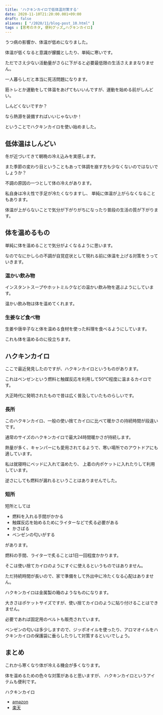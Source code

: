 ```yaml
---
title: 'ハクキンカイロで低体温対策する'
date: 2020-11-10T21:20:00.001+09:00
draft: false
aliases: [ "/2020/11/blog-post_10.html" ]
tags : [思考のネタ, 便利グッズ,ハクキンカイロ]
---
```


うつ病の影響か、体温が低めになりました。

体温が低くなると意識が朦朧としたり、単純に寒いです。

ただでさえ少ない活動量がさらに下がると必要最低限の生活さえままなりません。

一人暮らしだと本当に死活問題になります。

筋トレとか運動をして体温をあげてもいいんですが、運動を始める前がしんどい。

しんどくないですか？

なら熱源を装備すればいいじゃないか！

ということでハクキンカイロを使い始めました。



## 低体温はしんどい

冬が近づいてきて朝晩の冷え込みを実感します。

また季節の変わり目ということもあって体調を崩す方も少なくないのではないでしょうか？

不調の原因の一つとして体の冷えがあります。

私自身は冷え性で手足が冷たくなりますし、 単純に体温が上がらなくなることもあります。

体温が上がらないことで気分が下がりがちになったり普段の生活の質が下がります。

## 体を温めるもの


単純に体を温めることで気分がよくなるように思います。

なのでなにかしらの不調が自覚症状として現れる前に体温を上げる対策をうっていきます。

### 温かい飲み物

インスタントスープやホットミルクなどの温かい飲み物を選ぶようにしています。

温かい飲み物は体を温めてくれます。

### 生姜など食べ物

生姜や唐辛子なと体を温める食材を使った料理を食べるようにしています。

これも体を温めるのに役立ちます。

## ハクキンカイロ
ここで最近発見したのですが、ハクキンカイロというものがあります。

これはベンゼンという燃料と触媒反応を利用して50℃程度に温まるカイロです。

大正時代に発明されたもので昔は広く普及していたものらしいです。

### 長所
このハクキンカイロ、一般の使い捨てカイロに比べて暖かさの持続時間が段違いです。

通常のサイズのハクキンカイロで最大24時間暖かさが持続します。

熱量が多く、キャンパーにも愛用されてるようで、寒い場所でのアウトドアにも適しています。

私は就寝時にベッドに入れて温めたり、 上着の内ポケットに入れたりして利用しています。

逆さにしても燃料が漏れるということはありませんでした。

### 短所
短所としては

*   燃料を入れる手間がかかる
*   触媒反応を始めるためにライターなどで炙る必要がある
*   かさばる
*   ベンゼンの匂いがする

があります。

燃料の手間、ライターで炙ることは1日一回程度かかります。

そこは使い捨てカイロのようにすぐに使えるというものではありません。

ただ持続時間が長いので、家で準備をして外出中に冷たくなる心配はありません。

ハクキンカイロは金属製の箱のようなものになります。

大きさはポケットサイズですが、使い捨てカイロのように貼り付けることはできません。

必要であれば固定用のベルトも販売されています。

ベンゼンの匂いは多少しますので、ジッポオイルを使ったり、アロマオイルをハクキンカイロの保護袋に垂らしたりして対策するといいでしょう。

## まとめ
これから寒くなり体が冷える機会が多くなります。

体を温めるための色々な対策があると思いますが、 ハクキンカイロというアイテムも便利です。

ハクキンカイロ
- [amazon](https://amzn.to/2LeIGcr)
- [楽天](https://hb.afl.rakuten.co.jp/ichiba/1e6aff8a.09648bfe.1e6aff8b.b418e745/?pc=https%3A%2F%2Fitem.rakuten.co.jp%2Fthree-r2012%2F10000300%2F&link_type=hybrid_url&ut=eyJwYWdlIjoiaXRlbSIsInR5cGUiOiJoeWJyaWRfdXJsIiwic2l6ZSI6IjI0MHgyNDAiLCJuYW0iOjEsIm5hbXAiOiJyaWdodCIsImNvbSI6MSwiY29tcCI6ImRvd24iLCJwcmljZSI6MSwiYm9yIjoxLCJjb2wiOjEsImJidG4iOjEsInByb2QiOjAsImFtcCI6ZmFsc2V9)